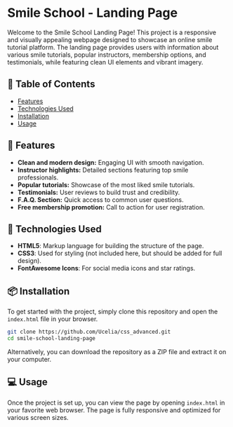 # Smile School - Landing Page

Welcome to the Smile School Landing Page! This project is a responsive and visually appealing webpage designed to showcase an online smile tutorial platform. The landing page provides users with information about various smile tutorials, popular instructors, membership options, and testimonials, while featuring clean UI elements and vibrant imagery.

## 📑 Table of Contents

- [Features](#features)
- [Technologies Used](#technologies-used)
- [Installation](#installation)
- [Usage](#usage)

## 🎯 Features

- **Clean and modern design:** Engaging UI with smooth navigation.
- **Instructor highlights:** Detailed sections featuring top smile professionals.
- **Popular tutorials:** Showcase of the most liked smile tutorials.
- **Testimonials:** User reviews to build trust and credibility.
- **F.A.Q. Section:** Quick access to common user questions.
- **Free membership promotion:** Call to action for user registration.

## 🚀 Technologies Used

- **HTML5**: Markup language for building the structure of the page.
- **CSS3**: Used for styling (not included here, but should be added for full design).
- **FontAwesome Icons**: For social media icons and star ratings.

## 📦 Installation

To get started with the project, simply clone this repository and open the `index.html` file in your browser.

```bash
git clone https://github.com/Ucelia/css_advanced.git
cd smile-school-landing-page
```

Alternatively, you can download the repository as a ZIP file and extract it on your computer.

## 💻 Usage

Once the project is set up, you can view the page by opening `index.html` in your favorite web browser. The page is fully responsive and optimized for various screen sizes.


